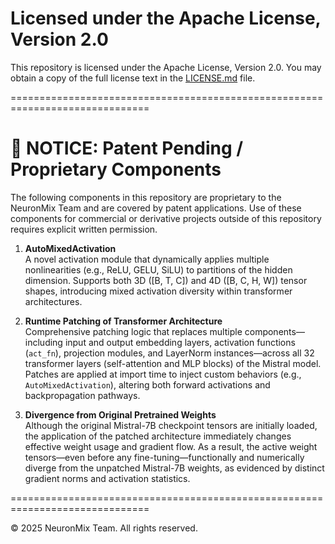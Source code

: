 Licensed under the Apache License, Version 2.0
===================================================

This repository is licensed under the Apache License, Version 2.0. You may obtain a copy of the full license text in the [LICENSE.md](https://github.com/ajaviaad/neuroweave/blob/main/LICENSE.md) file.

==============================================================================

📣 NOTICE: Patent Pending / Proprietary Components
==============================================================================

The following components in this repository are proprietary to the NeuronMix Team and are covered by patent applications. Use of these components for commercial or derivative projects outside of this repository requires explicit written permission.

1. **AutoMixedActivation**  
   A novel activation module that dynamically applies multiple nonlinearities (e.g., ReLU, GELU, SiLU) to partitions of the hidden dimension. Supports both 3D ([B, T, C]) and 4D ([B, C, H, W]) tensor shapes, introducing mixed activation diversity within transformer architectures.

2. **Runtime Patching of Transformer Architecture**  
   Comprehensive patching logic that replaces multiple components—including input and output embedding layers, activation functions (`act_fn`), projection modules, and LayerNorm instances—across all 32 transformer layers (self-attention and MLP blocks) of the Mistral model. Patches are applied at import time to inject custom behaviors (e.g., `AutoMixedActivation`), altering both forward activations and backpropagation pathways.

3. **Divergence from Original Pretrained Weights**  
   Although the original Mistral-7B checkpoint tensors are initially loaded, the application of the patched architecture immediately changes effective weight usage and gradient flow. As a result, the active weight tensors—even before any fine-tuning—functionally and numerically diverge from the unpatched Mistral-7B weights, as evidenced by distinct gradient norms and activation statistics.

==============================================================================

© 2025 NeuronMix Team. All rights reserved.
